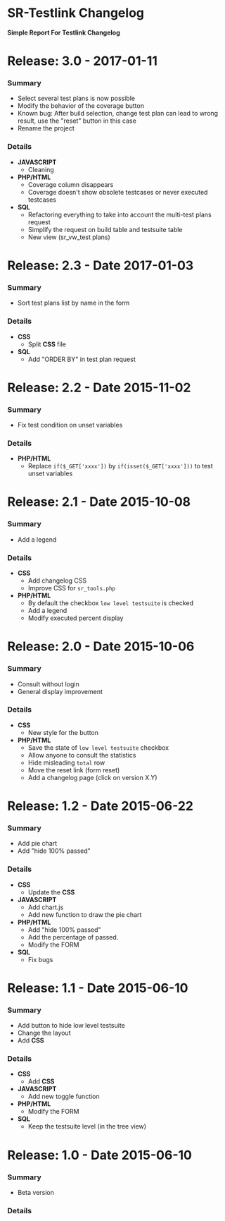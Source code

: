 


# SR-Testlink Changelog

**Simple Report For Testlink Changelog**



# Release: 3.0 - 2017-01-11


### Summary

* Select several test plans is now possible
* Modify the behavior of the coverage button
* Known bug: After build selection, change test plan can lead to wrong result,
  use the "reset" button in this case
* Rename the project

### Details

* **JAVASCRIPT**
	* Cleaning
* **PHP/HTML**
	* Coverage column disappears
	* Coverage doesn't show obsolete testcases or never executed testcases
* **SQL**
	* Refactoring everything to take into account the multi-test plans request
	* Simplify the request on build table and testsuite table
	* New view (sr_vw_test plans)



# Release: 2.3 - Date 2017-01-03


### Summary

* Sort test plans list by name in the form


### Details

* **CSS**
	* Split **CSS** file
* **SQL**
	* Add "ORDER BY" in test plan request



# Release: 2.2 - Date 2015-11-02


### Summary

* Fix test condition on unset variables

### Details

* **PHP/HTML**
	* Replace ``if($_GET['xxxx'])`` by ``if(isset($_GET['xxxx']))`` to test
	  unset variables



# Release: 2.1 - Date 2015-10-08


### Summary

* Add a legend


### Details

* **CSS**
	* Add changelog CSS
	* Improve CSS for ``sr_tools.php``
* **PHP/HTML**
	* By default the checkbox ``low level testsuite`` is checked
	* Add a legend
	* Modify executed percent display



# Release: 2.0 - Date 2015-10-06


### Summary

* Consult without login
* General display improvement


### Details

* **CSS**
	* New style for the button
* **PHP/HTML**
	* Save the state of ``low level testsuite`` checkbox
	* Allow anyone to consult the statistics
	* Hide misleading ``total`` row
	* Move the reset link (form reset)
	* Add a changelog page (click on version X.Y)



# Release: 1.2 - Date 2015-06-22


### Summary

* Add pie chart
* Add "hide 100% passed"


### Details

* **CSS**
	* Update the **CSS**
* **JAVASCRIPT**
	* Add chart.js
	* Add new function to draw the pie chart
* **PHP/HTML**
	* Add "hide 100% passed"
	* Add the percentage of passed.
	* Modify the FORM
* **SQL**
	* Fix bugs



# Release: 1.1 - Date 2015-06-10


### Summary

* Add button to hide low level testsuite
* Change the layout
* Add **CSS**


### Details

* **CSS**
	* Add **CSS**
* **JAVASCRIPT**
	* Add new toggle function
* **PHP/HTML**
	* Modify the FORM
* **SQL**
	* Keep the testsuite level (in the tree view)



# Release: 1.0 - Date 2015-06-10


### Summary

* Beta version

### Details





